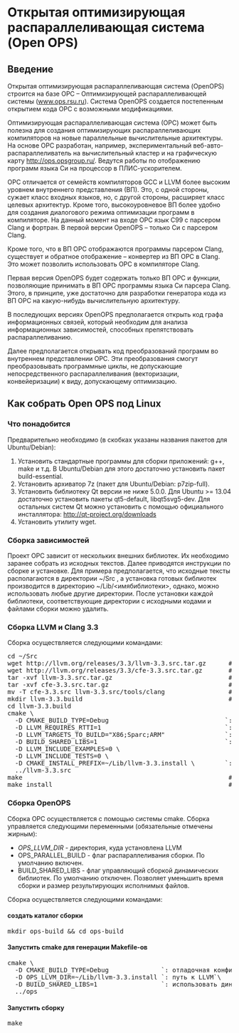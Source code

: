 Открытая оптимизирующая распараллеливающая система (Open OPS)
=========================

Введение
--------
Открытая оптимизирующая распараллеливающая система (OpenOPS)
строится на базе ОРС – Оптимизирующей распараллеливающей системы
(www.ops.rsu.ru). Система OpenOPS создается постепенным открытием
кода ОРС с возможными модификациями.

Оптимизирующая распараллеливающая система (ОРС) может быть
полезна для создания оптимизирующих распараллеливающих
компиляторов на новые параллельные вычислительные архитектуры. На
основе ОРС разработан, например, экспериментальный веб-авто-
распараллеливатель на вычислительный кластер и на графическую карту
http://ops.opsgroup.ru/. Ведутся работы по отображению программ языка Си
на процессор в ПЛИС-ускорителем.

ОРС отличается от семейств компиляторов GCC и LLVM более высоким
уровнем внутреннего представления (ВП). Это, с одной стороны, сужает
класс входных языков, но, с другой стороны, расширяет класс целевых
архитектур. Кроме того, высокоуровневое ВП более удобно для создания
диалогового режима оптимизации программ в компиляторе. На данный
момент на входе ОРС язык С99 с парсером Clang и фортран. В первой
версии OpenOPS – только Си с парсером Clang.

Кроме того, что в ВП ОРС отображаются программы парсером Clang,
существует и обратное отображение – конвертер из ВП ОРС в Clang. Это
может позволить использовать ОРС в компиляторе Clang.

Первая версия OpenOPS будет содержать только ВП ОРС и функции,
позволяющие принимать в ВП ОРС программы языка Си парсера Clang.
Этого, в принципе, уже достаточно для разработки генератора кода из ВП
ОРС на какую-нибудь вычислительную архитектуру.

В последующих версиях OpenOPS предполагается открыть код графа
информационных связей, который необходим для анализа
информационных зависимостей, способных препятствовать
распараллеливанию.

Далее предполагается открывать код преобразований программ во
внутреннем представлении ОРС. Эти преобразования смогут
преобразовывать программные циклы, не допускающие непосредственного
распараллеливания (векторизации, конвейеризации) к виду, допускающему
оптимизацию.

Как собрать Open OPS под Linux
-------------------------
### Что понадобится

Предварительно необходимо (в скобках указаны названия пакетов для Ubuntu/Debian):

1. Установить стандартные программы для сборки приложений: g++, make и т.д. В Ubuntu/Debian для этого достаточно установить пакет build-essential.
2. Установить архиватор 7z (пакет для Ubuntu/Debian: p7zip-full).
3. Установить библиотеку Qt версии не ниже 5.0.0. Для Ubuntu >= 13.04 достаточно установить пакеты qt5-default, libqt5svg5-dev. Для остальных систем Qt можно установить с помощью официального инсталлятора: http://qt-project.org/downloads 
4. Установить утилиту wget.

### Сборка зависимостей

Проект ОРС зависит от нескольких внешних библиотек. Их необходимо заранее собрать из исходных текстов. Далее приводятся инструкции по сборке и установке. Для примера предполагается, что исходные тексты располагаются в директории ~/Src , а установка готовых библиотек производится в директорию ~/Lib/<имябиблиотеки>, однако, можно использовать любые другие директории. После установки каждой библиотеки, соответствующие директории с исходными кодами и файлами сборки можно удалить.

### Сборка LLVM и Clang 3.3

Сборка осуществляется следующими командами:
<pre>
cd ~/Src
wget http://llvm.org/releases/3.3/llvm-3.3.src.tar.gz      # скачать LLVM 3.3
wget http://llvm.org/releases/3.3/cfe-3.3.src.tar.gz       # скачать Clang 3.3
tar -xvf llvm-3.3.src.tar.gz                               # распаковать LLVM
tar -xvf cfe-3.3.src.tar.gz                                # распаковать Clang
mv -T cfe-3.3.src llvm-3.3.src/tools/clang                 # переместить clang внутрь LLVM
mkdir llvm-3.3.build                                       # создать каталог сборки
cd llvm-3.3.build
cmake \
  -D CMAKE_BUILD_TYPE=Debug                               `: отладочная конфигурация, можно использовать Release или RelWithDebInfo` \
  -D LLVM_REQUIRES_RTTI=1                                 `: включить информацию о типах` \
  -D LLVM_TARGETS_TO_BUILD="X86;Sparc;ARM"                `: целевые платформы - произвольно` \
  -D BUILD_SHARED_LIBS=1                                  `: сборка динамических библиотек` \
  -D LLVM_INCLUDE_EXAMPLES=0 \
  -D LLVM_INCLUDE_TESTS=0 \
  -D CMAKE_INSTALL_PREFIX=~/Lib/llvm-3.3.install \        `: путь к директории для установки` \
  ../llvm-3.3.src
make                                                       # запуск сборки
make install                                               # установка библиотеки
</pre>

### Сборка OpenOPS

Сборка ОРС осуществляется с помощью системы cmake. Сборка управляется следующими переменными (обязательные отмечены жирным):
* *OPS_LLVM_DIR* - директория, куда установлена LLVM
* OPS_PARALLEL_BUILD - флаг распараллеливания сборки. По умолчанию включен.
* BUILD_SHARED_LIBS - флаг управляющий сборкой динамических библиотек. По умолчанию отключен. Позволяет уменьшить время сборки и размер результирующих исполнимых файлов.

Сборка осуществляется следующими командами:
#### создать каталог сборки
<pre>mkdir ops-build && cd ops-build</pre>
#### Запустить cmake для генерации Makefile-ов
<pre>cmake \
  -D CMAKE_BUILD_TYPE=Debug              `: отладочная конфигурация`\
  -D OPS_LLVM_DIR=~/Lib/llvm-3.3.install `: путь к LLVM`\
  -D BUILD_SHARED_LIBS=1                 `: использовать динамические библиотеки`\
  ../ops</pre>
#### Запустить сборку
<pre>make</pre>
